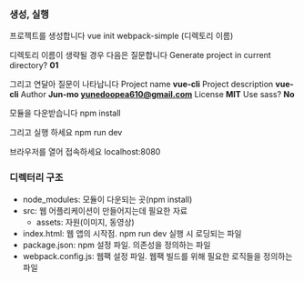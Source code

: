 
### 생성, 실행

프로젝트를 생성합니다
vue init webpack-simple (디렉토리 이름)

디렉토리 이름이 생략될 경우 다음은 질문합니다
Generate project in current directory? **01**

그리고 연달아 질문이 나타납니다
Project name **vue-cli**
Project description **vue-cli**
Author **Jun-mo <yunedoopea610@gmail.com>**
License **MIT**
Use sass? **No**

모듈을 다운받습니다
npm install

그리고 실행 하세요
npm run dev

브라우저를 열어 접속하세요
localhost:8080

### 디렉터리 구조
- node_modules: 모듈이 다운되는 곳(npm install)
- src: 웹 어플리케이션이 만들어지는데 필요한 자료
  - assets: 자원(이미지, 동영상)
- index.html: 웹 앱의 시작점. npm run dev 실행 시 로딩되는 파일
- package.json: npm 설정 파일. 의존성을 정의하는 파일
- webpack.config.js: 웹팩 설정 파일. 웹팩 빌드를 위해 필요한 로직들을 정의하는 파일